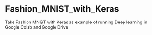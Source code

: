 # Fashion_MNIST_with_Keras
Take Fashion MNIST with Keras as example of running Deep learning in Google Colab and Google Drive
